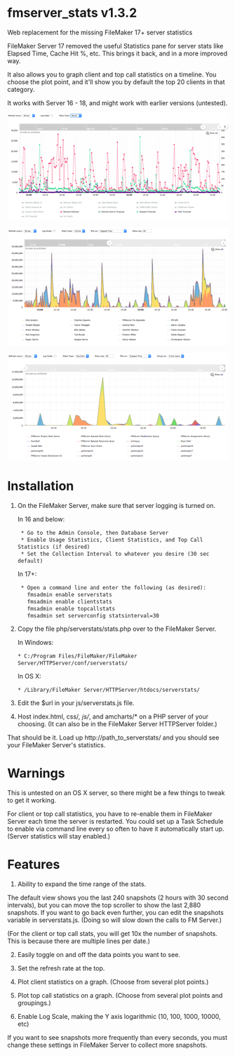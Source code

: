 # fmserver_stats v1.3.2
Web replacement for the missing FileMaker 17+ server statistics

FileMaker Server 17 removed the useful Statistics pane for server stats like Elapsed Time, Cache Hit %, etc.  This brings it back, and in a more improved way.

It also allows you to graph client and top call statistics on a timeline.  You choose the plot point, and it'll show you by default the top 20 clients in that category.

It works with Server 16 - 18, and might work with earlier versions (untested).


![FileMaker Server Stats Image](/css/screenshot_server_2.png?raw=true "")

![FileMaker Client Stats Image](/css/screenshot_client_2.png?raw=true "")

![FileMaker Top Call Stats Image](/css/screenshot_topcalls_2.png?raw=true "")


# Installation
1. On the FileMaker Server, make sure that server logging is turned on.

      In 16 and below:
      
        * Go to the Admin Console, then Database Server      
        * Enable Usage Statistics, Client Statistics, and Top Call Statistics (if desired)
        * Set the Collection Interval to whatever you desire (30 sec default)
        
      In 17+:
      
        * Open a command line and enter the following (as desired):
          fmsadmin enable serverstats
          fmsadmin enable clientstats
          fmsadmin enable topcallstats
          fmsadmin set serverconfig statsinterval=30
          
2.  Copy the file php/serverstats/stats.php over to the FileMaker Server.

      In Windows:
      
        * C:/Program Files/FileMaker/FileMaker Server/HTTPServer/conf/serverstats/
        
      In OS X:
      
        * /Library/FileMaker Server/HTTPServer/htdocs/serverstats/
        
3.  Edit the $url in your js/serverstats.js file.
        
4.  Host index.html, css/*, js/*, and amcharts/* on a PHP server of your choosing.
    (It can also be in the FileMaker Server HTTPServer folder.)
    
    
That should be it.  Load up http://path_to_serverstats/ and you should see your FileMaker Server's statistics.



# Warnings
This is untested on an OS X server, so there might be a few things to tweak to get it working.

For client or top call statistics, you have to re-enable them in FileMaker Server each time the server is restarted.  You could set up a Task Schedule to enable via command line every so often to have it automatically start up.  (Server statistics will stay enabled.)



# Features
1.  Ability to expand the time range of the stats.

The default view shows you the last 240 snapshots (2 hours with 30 second intervals), but you can move the top scroller to show the last 2,880 snapshots.  If you want to go back even further, you can edit the snapshots variable in serverstats.js.  (Doing so will slow down the calls to FM Server.)

(For the client or top call stats, you will get 10x the number of snapshots.  This is because there are multiple lines per date.)

2.  Easily toggle on and off the data points you want to see.

3.  Set the refresh rate at the top.

4.  Plot client statistics on a graph.  (Choose from several plot points.)

5.  Plot top call statistics on a graph.  (Choose from several plot points and groupings.)

6.  Enable Log Scale, making the Y axis logarithmic (10, 100, 1000, 10000, etc)

If you want to see snapshots more frequently than every seconds, you must change these settings in FileMaker Server to collect more snapshots.


